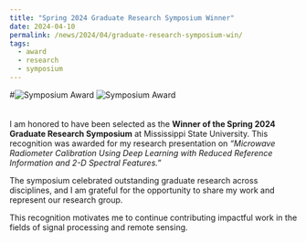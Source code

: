 ```yaml
---
title: "Spring 2024 Graduate Research Symposium Winner"
date: 2024-04-10
permalink: /news/2024/04/graduate-research-symposium-win/
tags:
  - award
  - research
  - symposium
---
```

#![Symposium Award](/images/symposium_award.png)
<img src="/images/symposium_award.png" alt="Symposium Award" style="max-width: 300px; height: auto; margin-bottom: 20px;" />

I am honored to have been selected as the **Winner of the Spring 2024 Graduate Research Symposium** at Mississippi State University. This recognition was awarded for my research presentation on _“Microwave Radiometer Calibration Using Deep Learning with Reduced Reference Information and 2-D Spectral Features.”_

The symposium celebrated outstanding graduate research across disciplines, and I am grateful for the opportunity to share my work and represent our research group.

This recognition motivates me to continue contributing impactful work in the fields of signal processing and remote sensing.
